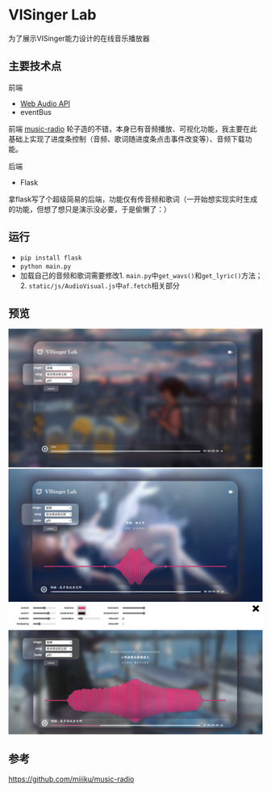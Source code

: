 # VISinger Lab
为了展示VISinger能力设计的在线音乐播放器

## 主要技术点
前端
- [Web Audio API](https://developer.mozilla.org/en-US/docs/Web/API/BaseAudioContext) 
- eventBus

前端 [music-radio](https://github.com/miiiku/music-radio) 轮子造的不错，本身已有音频播放、可视化功能，我主要在此基础上实现了进度条控制（音频、歌词随进度条点击事件改变等）、音频下载功能。

后端
- Flask

拿flask写了个超级简易的后端，功能仅有传音频和歌词（一开始想实现实时生成的功能，但想了想只是演示没必要，于是偷懒了：）
## 运行

- `pip install flask`
- `python main.py`
- 加载自己的音频和歌词需要修改1. `main.py`中`get_wavs()`和`get_lyric()`方法；2. `static/js/AudioVisual.js`中`af.fetch`相关部分

## 预览
![](./static/images/cover.png)
![](./static/images/cover2.png)
![](./static/images/cover3.png)
## 参考
https://github.com/miiiku/music-radio
